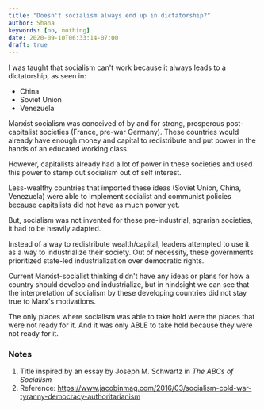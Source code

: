 ```yaml
---
title: "Doesn't socialism always end up in dictatorship?"
author: Shana
keywords: [no, nothing]
date: 2020-09-10T06:33:14-07:00
draft: true
---
```


I was taught that socialism can't work because it always leads to a dictatorship, as seen in:

- China
- Soviet Union
- Venezuela

Marxist socialism was conceived of by and for strong, prosperous post-capitalist societies (France, pre-war Germany). These countries would already have enough money and capital to redistribute and put power in the hands of an educated working class.

However, capitalists already had a lot of power in these societies and used this power to stamp out socialism out of self interest.

Less-wealthy countries that imported these ideas (Soviet Union, China, Venezuela) were able to implement socialist and communist policies because capitalists did not have as much power yet.

But, socialism was not invented for these pre-industrial, agrarian societies, it had to be heavily adapted.

Instead of a way to redistribute wealth/capital, leaders attempted to use it as a way to industrialize their society. Out of necessity, these governments prioritized state-led industrialization over democratic rights.

Current Marxist-socialist thinking didn't have any ideas or plans for how a country should develop and industrialize, but in hindsight we can see that the interpretation of socialism by these developing countries did not stay true to Marx's motivations.

The only places where socialism was able to take hold were the places that were not ready for it. And it was only ABLE to take hold because they were not ready for it.

### Notes

1. Title inspired by an essay by Joseph M. Schwartz in *The ABCs of Socialism*
1. Reference: <https://www.jacobinmag.com/2016/03/socialism-cold-war-tyranny-democracy-authoritarianism>